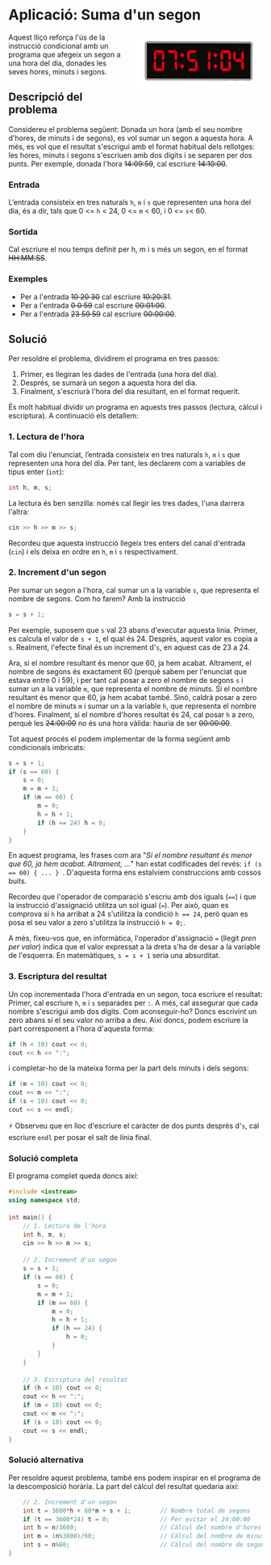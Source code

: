 # Aplicació: Suma d'un segon

<img src='./rellotge-digital.png' style='height: 8em; float: right; margin: 0 0 1em 1em;'/>

Aquest lliçó reforça l'ús de la instrucció condicional amb un
programa que afegeix un segon a una hora del dia, donades les seves hores,
minuts i segons.


## Descripció del problema

Considereu el problema següent: Donada un hora (amb el seu nombre
d'hores, de minuts i de segons), es vol sumar un segon a aquesta hora.
A més, es vol que el resultat s'escrigui amb el format habitual
dels rellotges: les hores, minuts i segons s'escriuen amb dos dígits
i se separen per dos punts. Per exemple, donada l'hora ~~14:09:59~~,
cal escriure ~~14:10:00~~.

### Entrada

L’entrada consisteix en tres naturals `h`, `m` i `s` que representen una hora
del dia, és a dir, tals que 0 <= `h` < 24, 0 <= `m` < 60, i 0 <= `s`< 60.

### Sortida

Cal escriure el nou temps definit per h, m i s més un segon,
en el format ~~HH:MM:SS~~.

### Exemples

- Per a l'entrada ~~10 20 30~~ cal escriure ~~10:20:31~~.
- Per a l'entrada ~~0 0 59~~   cal escriure ~~00:01:00~~.
- Per a l'entrada ~~23 59 59~~ cal escriure ~~00:00:00~~.


## Solució

Per resoldre el problema, dividirem el programa en tres passos:

1. Primer, es llegiran les dades de l'entrada (una hora del dia).
2. Després, se sumarà un segon a aquesta hora del dia.
3. Finalment, s'escriurà l'hora del dia resultant, en el format requerit.

És molt habitual dividir un programa en aquests tres passos (lectura, càlcul i escriptura).
A continuació els detallem:

### 1. Lectura de l'hora

Tal com diu l'enunciat, l’entrada consisteix en tres naturals `h`, `m` i `s` que
representen una hora del dia. Per tant, les declarem com a variables de tipus enter (`int`):

```c++
int h, m, s;
```

La lectura és ben senzilla: només cal llegir les tres dades, l'una
darrera l'altra:

```c++
cin >> h >> m >> s;
```

Recordeu que aquesta instrucció llegeix tres enters del canal d'entrada
(`cin`) i els deixa en ordre en `h`, `m` i `s` respectivament.


### 2. Increment d'un segon

Per sumar un segon a l'hora,
cal sumar un a la variable `s`, que representa el nombre de segons.
Com ho farem?
Amb la instrucció

```c++
s = s + 1;
```

Per exemple, suposem que `s` val 23 abans d'executar aquesta línia.
Primer, es calcula el valor de `s + 1`, el qual és 24.
Després, aquest valor es copia a `s`.
Realment, l'efecte final és un increment d'`s`,
en aquest cas de 23 a 24.

Ara, si el nombre resultant és menor que 60, ja hem acabat.
Altrament, el nombre de segons és exactament 60 (perquè sabem per
l'enunciat que estava entre 0 i 59),
i per tant cal posar a zero el nombre de segons `s`
i sumar un a la variable `m`, que representa el nombre de minuts.
Si el nombre resultant és menor que 60, ja hem acabat també.
Sinó, caldrà posar a zero el nombre de minuts `m`
i sumar un a la variable `h`, que representa el nombre d'hores.
Finalment, si el nombre d'hores resultat és 24,
cal posar `h` a zero, perquè les
~~24:00:00~~ no és una hora vàlida: hauria de ser ~~00:00:00~~.

Tot aquest procés el podem implementar de la forma següent
amb condicionals imbricats:

```c++
s = s + 1;
if (s == 60) {
    s = 0;
    m = m + 1;
    if (m == 60) {
        m = 0;
        h = h + 1;
        if (h == 24) h = 0;
    }
}
```

En aquest programa, les frases com ara
"*Si el nombre resultant és menor que 60, ja hem acabat.
Altrament,  ...*" han estat codificades del revés: `if (s == 60) { ... } `.
D'aquesta forma ens estalviem construccions amb cossos buits.

Recordeu que l'operador de comparació s'escriu amb dos iguals
(`==`) i que la instrucció d'assignació utilitza un sol igual (`=`). Per
això, quan es comprova si `h` ha arribat a 24 s'utilitza la condició `h == 24`,
però quan es posa el seu valor a zero s'utilitza la instrucció `h = 0;`.

A més, fixeu-vos que, en informàtica, l'operador d'assignació `=`
(llegit *pren per valor*)
indica que el valor expressat a la dreta s'ha de desar a la variable
de l'esquerra. En matemàtiques, `s = s + 1` seria una absurditat.




### 3. Escriptura del resultat

Un cop incrementada l'hora d'entrada en un segon,
toca escriure el resultat:
Primer, cal escriure `h`, `m` i `s` separades per `:`.
A més, cal assegurar que cada nombre s'escrigui amb dos dígits.
Com aconseguir-ho?
Doncs escrivint un zero abans si el seu valor no arriba a deu.
Així doncs, podem escriure la part corresponent a l'hora d'aquesta forma:

```c++
if (h < 10) cout << 0;
cout << h << ":";
```

i completar-ho de la mateixa forma per la part dels minuts i dels segons:

```c++
if (m < 10) cout << 0;
cout << m << ":";
if (s < 10) cout << 0;
cout << s << endl;
```

⚡ Observeu que en lloc d'escriure el caràcter de dos punts després d'`s`,
cal escriure `endl` per posar el salt de línia final.


### Solució completa

El programa complet queda doncs així:

```c++
#include <iostream>
using namespace std;

int main() {
    // 1. Lectura de l'hora
    int h, m, s;
    cin >> h >> m >> s;

    // 2. Increment d'un segon
    s = s + 1;
    if (s == 60) {
        s = 0;
        m = m + 1;
        if (m == 60) {
            m = 0;
            h = h + 1;
            if (h == 24) {
                h = 0;
            }
        }
    }

    // 3. Escriptura del resultat
    if (h < 10) cout << 0;
    cout << h << ":";
    if (m < 10) cout << 0;
    cout << m << ":";
    if (s < 10) cout << 0;
    cout << s << endl;
}
```



### Solució alternativa

Per resoldre aquest problema,
també ens podem inspirar en el programa de la descomposició horària.
La part del càlcul del resultat quedaria així:

```c++
    // 2. Increment d'un segon
    int t = 3600*h + 60*m + s + 1;        // Nombre total de segons
    if (t == 3600*24) t = 0;              // Per evitar el 24:00:00
    int h = n/3600;                       // Càlcul del nombre d'hores
    int m = (n%3600)/60;                  // Càlcul del nombre de minuts
    int s = n%60;                         // Càlcul del nombre de segons
}
```




<Autors autors="jpetit roura"/>

